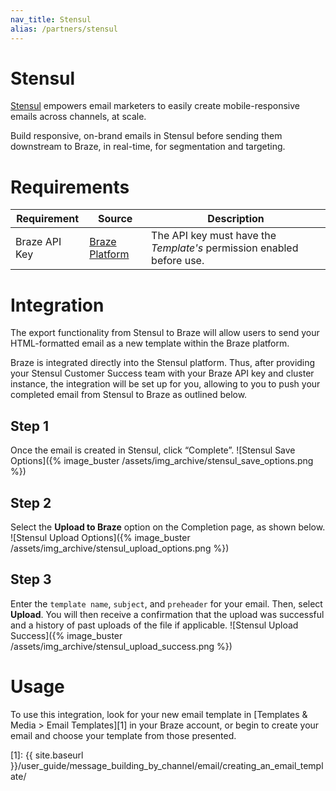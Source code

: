 ```yaml
---
nav_title: Stensul
alias: /partners/stensul
---
```


# Stensul

[Stensul](https://stensul.com/) empowers email marketers to easily create mobile-responsive emails across channels, at scale.

Build responsive, on-brand emails in Stensul before sending them downstream to Braze, in real-time, for segmentation and targeting.

# Requirements

Requirement   | Source | Description
--------------|--------| -----
Braze API Key | [Braze Platform](https://dashboard.braze.com/sign_in) | The API key must have the *Template's* permission enabled before use.

# Integration

The export functionality from Stensul to Braze will allow users to send your HTML-formatted email as a new template within the Braze platform.

Braze is integrated directly into the Stensul platform. Thus, after providing your Stensul Customer Success team with your Braze API key and cluster instance, the integration will be set up for you, allowing to you to push your completed email from Stensul to Braze as outlined below.

## Step 1
Once the email is created in Stensul, click “Complete”.
![Stensul Save Options]({% image_buster /assets/img_archive/stensul_save_options.png %})

## Step 2
Select the **Upload to Braze** option on the Completion page, as shown below.
![Stensul Upload Options]({% image_buster /assets/img_archive/stensul_upload_options.png %})

## Step 3
Enter the `template name`, `subject`, and `preheader` for your email. Then, select **Upload**. You will then receive a confirmation that the upload was successful and a history of past uploads of the file if applicable.
![Stensul Upload Success]({% image_buster /assets/img_archive/stensul_upload_success.png %})

# Usage
To use this integration, look for your new email template in [Templates & Media > Email Templates][1] in your Braze account, or begin to create your email and choose your template from those presented.  

[1]: {{ site.baseurl }}/user_guide/message_building_by_channel/email/creating_an_email_template/
